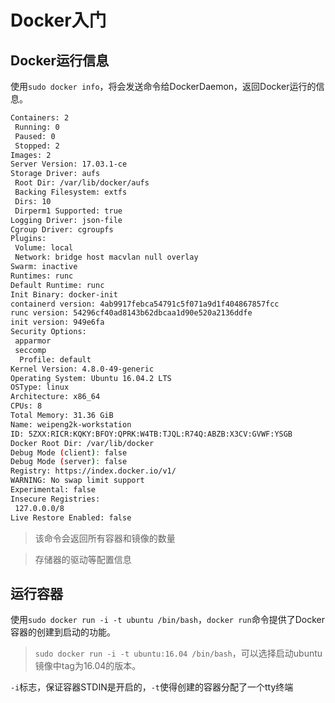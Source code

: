 # Docker入门

## Docker运行信息

使用`sudo docker info`，将会发送命令给DockerDaemon，返回Docker运行的信息。

```sh
Containers: 2
 Running: 0
 Paused: 0
 Stopped: 2
Images: 2
Server Version: 17.03.1-ce
Storage Driver: aufs
 Root Dir: /var/lib/docker/aufs
 Backing Filesystem: extfs
 Dirs: 10
 Dirperm1 Supported: true
Logging Driver: json-file
Cgroup Driver: cgroupfs
Plugins:
 Volume: local
 Network: bridge host macvlan null overlay
Swarm: inactive
Runtimes: runc
Default Runtime: runc
Init Binary: docker-init
containerd version: 4ab9917febca54791c5f071a9d1f404867857fcc
runc version: 54296cf40ad8143b62dbcaa1d90e520a2136ddfe
init version: 949e6fa
Security Options:
 apparmor
 seccomp
  Profile: default
Kernel Version: 4.8.0-49-generic
Operating System: Ubuntu 16.04.2 LTS
OSType: linux
Architecture: x86_64
CPUs: 8
Total Memory: 31.36 GiB
Name: weipeng2k-workstation
ID: 5ZXX:RICR:KQKY:BFOY:QPRK:W4TB:TJQL:R74Q:ABZB:X3CV:GVWF:YSGB
Docker Root Dir: /var/lib/docker
Debug Mode (client): false
Debug Mode (server): false
Registry: https://index.docker.io/v1/
WARNING: No swap limit support
Experimental: false
Insecure Registries:
 127.0.0.0/8
Live Restore Enabled: false
```

> 该命令会返回所有容器和镜像的数量

> 存储器的驱动等配置信息

## 运行容器

使用`sudo docker run -i -t ubuntu /bin/bash`，`docker run`命令提供了Docker容器的创建到启动的功能。

> `sudo docker run -i -t ubuntu:16.04 /bin/bash`，可以选择启动ubuntu镜像中tag为16.04的版本。

`-i`标志，保证容器STDIN是开启的，`-t`使得创建的容器分配了一个tty终端
